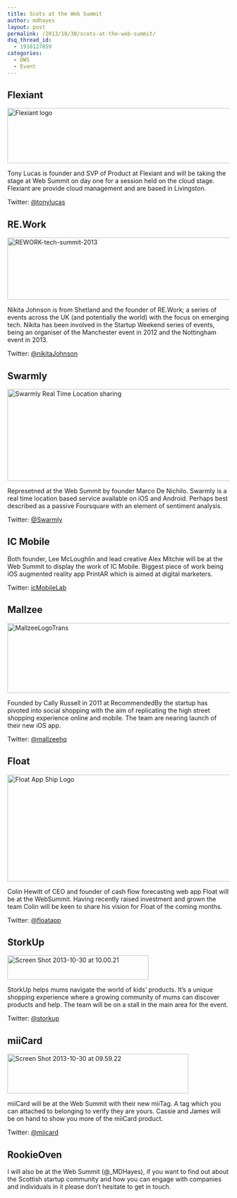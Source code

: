 ```yaml
---
title: Scots at the Web Summit
author: mdhayes
layout: post
permalink: /2013/10/30/scots-at-the-web-summit/
dsq_thread_id:
  - 1918127859
categories:
  - DWS
  - Event
---
```

## Flexiant

[<img class="aligncenter size-full wp-image-13131" alt="Flexiant logo" src="http://www.rookieoven.com/wp-content/uploads/2013/10/flexiant.png" width="550" height="125" />][1]

Tony Lucas is founder and SVP of Product at Flexiant and will be taking the stage at Web Summit on day one for a session held on the cloud stage. Flexiant are provide cloud management and are based in Livingston.

Twitter: [@tonylucas][2]

## RE.Work

[<img class="aligncenter size-full wp-image-11631" alt="REWORK-tech-summit-2013" src="http://www.rookieoven.com/wp-content/uploads/2013/06/REWORK-tech-summit-2013.png" width="576" height="141" />][3]

Nikita Johnson is from Shetland and the founder of RE.Work; a series of events across the UK (and potentially the world) with the focus on emerging tech. Nikita has been involved in the Startup Weekend series of events, being an organiser of the Manchester event in 2012 and the Nottingham event in 2013.

Twitter: [@nikitaJohnson][4]

## Swarmly

[<img class="aligncenter size-full wp-image-3071" alt="Swarmly Real Time Location sharing" src="http://www.rookieoven.com/wp-content/uploads/2012/09/swarmly-ios-logo.png" width="540" height="208" />][5]

Represetned at the Web Summit by founder Marco De Nichilo. Swarmly is a real time location based service available on iOS and Android. Perhaps best described as a passive Foursquare with an element of sentiment analysis.

Twitter: [@Swarmly][6]

## IC Mobile

Both founder, Lee McLoughlin and lead creative Alex Mitchie will be at the Web Summit to display the work of IC Mobile. Biggest piece of work being iOS augmented reality app PrintAR which is aimed at digital marketers.

Twitter: [icMobileLab][7]

## Mallzee

[<img class="aligncenter size-full wp-image-11591" alt="MallzeeLogoTrans" src="http://www.rookieoven.com/wp-content/uploads/2013/06/MallzeeLogoTrans.gif" width="540" height="158" />][8]

Founded by Cally Russell in 2011 at RecommendedBy the startup has pivoted into social shopping with the aim of replicating the high street shopping experience online and mobile. The team are nearing launch of their new iOS app.

Twitter: [@mallzeehq][9]

## Float

[<img class="aligncenter size-full wp-image-8241" alt="Float App Ship Logo" src="http://www.rookieoven.com/wp-content/uploads/2012/11/float-app-logo.png" width="540" height="242" />][10]

Colin Hewitt of CEO and founder of cash flow forecasting web app Float will be at the WebSummit. Having recently raised investment and grown the team Colin will be keen to share his vision for Float of the coming months.

Twitter: [@floatapp][11]

## StorkUp

[<img class="aligncenter size-full wp-image-13141" alt="Screen Shot 2013-10-30 at 10.00.21" src="http://www.rookieoven.com/wp-content/uploads/2013/10/Screen-Shot-2013-10-30-at-10.00.21.png" width="320" height="55" />][12]

StorkUp helps mums navigate the world of kids&#8217; products. It&#8217;s a unique shopping experience where a growing community of mums can discover products and help. The team will be on a stall in the main area for the event.

Twitter: [@storkup][13]

## miiCard

<img class="aligncenter size-full wp-image-13151" alt="Screen Shot 2013-10-30 at 09.59.22" src="http://www.rookieoven.com/wp-content/uploads/2013/10/Screen-Shot-2013-10-30-at-09.59.22.png" width="410" height="90" />

miiCard will be at the Web Summit with their new miiTag. A tag which you can attached to belonging to verify they are yours. Cassie and James will be on hand to show you more of the miiCard product.

Twitter: [@miicard][14]

## RookieOven

I will also be at the Web Summit (@_MDHayes), if you want to find out about the Scottish startup community and how you can engage with companies and individuals in it please don’t hesitate to get in touch.

 [1]: http://www.rookieoven.com/wp-content/uploads/2013/10/flexiant.png
 [2]: https://twitter.com/tonylucas "Twitter Tony Lucas"
 [3]: http://www.rookieoven.com/wp-content/uploads/2013/06/REWORK-tech-summit-2013.png
 [4]: https://twitter.com/nikitaljohnson "Nikita johnson"
 [5]: http://www.rookieoven.com/wp-content/uploads/2012/09/swarmly-ios-logo.png
 [6]: https://twitter.com/swarmly "Swarmly Twitter"
 [7]: https://twitter.com/icMobileLab "IC Mobile Lab"
 [8]: http://www.rookieoven.com/wp-content/uploads/2013/06/MallzeeLogoTrans.gif
 [9]: http://twitter.com/mallzeehq
 [10]: http://www.rookieoven.com/wp-content/uploads/2012/11/float-app-logo.png
 [11]: http://twitter.com/floatapp
 [12]: http://www.rookieoven.com/wp-content/uploads/2013/10/Screen-Shot-2013-10-30-at-10.00.21.png
 [13]: https://twitter.com/StorkUp "Storkup"
 [14]: http://www.twitter.com/miicard "miicard"
